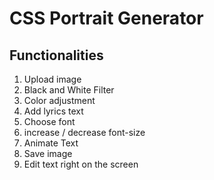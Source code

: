 # CSS Portrait Generator

## Functionalities
1. Upload image
2. Black and White Filter
3. Color adjustment
4. Add lyrics text
5. Choose font
6. increase / decrease font-size
7. Animate Text
8. Save image
9. Edit text right on the screen